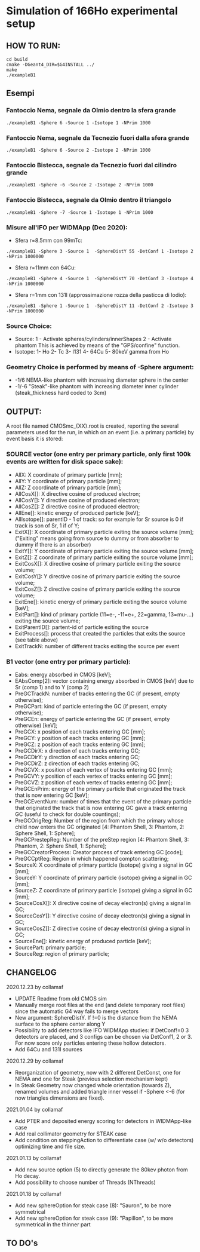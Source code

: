 # Simulation of 166Ho experimental setup

## HOW TO RUN:
```
cd build
cmake -DGeant4_DIR=$G4INSTALL ../
make
./exampleB1

```

## Esempi

### Fantoccio Nema, segnale da Olmio dentro la sfera grande
```
./exampleB1 -Sphere 6 -Source 1 -Isotope 1 -NPrim 1000
```

### Fantoccio Nema, segnale da Tecnezio fuori dalla sfera grande
```
./exampleB1 -Sphere 6 -Source 2 -Isotope 2 -NPrim 1000
```

### Fantoccio Bistecca, segnale da Tecnezio fuori dal cilindro grande
```
./exampleB1 -Sphere -6 -Source 2 -Isotope 2 -NPrim 1000
```

### Fantoccio Bistecca, segnale da Olmio dentro il triangolo
```
./exampleB1 -Sphere -7 -Source 1 -Isotope 1 -NPrim 1000
```

### Misure all'IFO per WIDMApp (Dec 2020):
- Sfera r=8.5mm con 99mTc:
```
./exampleB1 -Sphere 3 -Source 1  -SphereDistY 55 -DetConf 1 -Isotope 2 -NPrim 1000000
```

- Sfera r=11mm con 64Cu:
```
./exampleB1 -Sphere 4 -Source 1  -SphereDistY 70 -DetConf 3 -Isotope 4 -NPrim 1000000
```

- Sfera r=1mm con 131I (approssimazione rozza della pasticca di Iodio):
```
./exampleB1 -Sphere 1 -Source 1  -SphereDistY 11 -DetConf 2 -Isotope 3 -NPrim 1000000
```


### Source Choice:
- Source:
1 - Activate spheres/cylinders/innerShapes
2 - Activate phantom
This is achieved by means of the "GPS/confine" function.
- Isotope:
1- Ho
2- Tc
3- I131
4- 64Cu
5- 80keV gamma from Ho

### Geometry Choice is performed by means of -Sphere argument:
- -1/6 NEMA-like phantom with increasing diameter sphere in the center
- -1/-6 "Steak"-like phantom with increasing diameter inner cylinder (steak_thickness hard coded to 3cm)



## OUTPUT:
A root file named CMOSmc_{XX}.root is created, reporting the several parameters used for the run, in which on an event (i.e. a primary particle) by event basis it is stored:

### SOURCE vector (one entry per primary particle, only first 100k events are written for disk space sake):
- AllX: X coordinate of primary particle [mm];
- AllY: Y coordinate of primary particle [mm];
- AllZ: Z coordinate of primary particle [mm];
- AllCosX[]: X directive cosine of produced electron;
- AllCosY[]: Y directive cosine of produced electron;
- AllCosZ[]: Z directive cosine of produced electron;
- AllEne[]: kinetic energy of produced particle  [keV];
- AllIsotope[]: parentID - 1 of track: so for example for Sr source is 0 if track is son of Sr, 1 if of Y;
- ExitX[]: X coordinate of primary particle exiting the source volume [mm]; ("Exiting" means going from source to dummy or from absorber to dummy if there is an absorber)
- ExitY[]: Y coordinate of primary particle exiting the source volume [mm];
- ExitZ[]: Z coordinate of primary particle exiting the source volume [mm];
- ExitCosX[]: X directive cosine of primary particle exiting the source volume;
- ExitCosY[]: Y directive cosine of primary particle exiting the source volume;
- ExitCosZ[]: Z directive cosine of primary particle exiting the source volume;
- ExitEne[]: kinetic energy of primary particle exiting the source volume [keV];
- ExitPart[]: kind of primary particle (11=e-, -11=e+, 22=gamma, 13=mu-...) exiting the source volume;
- ExitParentID[]: partent-id of particle exiting the source
- ExitProcess[]: process that created the particles that exits the source (see table above)
- ExitTrackN: number of different tracks exiting the source per event

### B1 vector (one entry per primary particle):
- Eabs: energy absorbed in CMOS [keV];
- EAbsComp[2]: vector containing energy absorbed in CMOS [keV] due to Sr (comp 1) and to Y (comp 2)
- PreGCTrackN: number of tracks entering the GC (if present, empty otherwise);
- PreGCPart: kind of particle entering the GC (if present, empty otherwise);
- PreGCEn: energy of particle entering the GC (if present, empty otherwise) [keV];
- PreGCX: x position of each tracks entering GC [mm];
- PreGCY: y position of each tracks entering GC [mm];
- PreGCZ: z position of each tracks entering GC [mm];
- PreGCDirX: x direction of each tracks entering GC;
- PreGCDirY: y direction of each tracks entering GC;
- PreGCDirZ: z direction of each tracks entering GC;
- PreGCVX: x position of each vertex of tracks entering GC [mm];
- PreGCVY: y position of each vertex of tracks entering GC [mm];
- PreGCVZ: z position of each vertex of tracks entering GC [mm];
- PreGCEnPrim: energy of the primary particle that originated the track that is now entering GC [keV];
- PreGCEventNum: number of times that the event of the primary particle that originated the track that is now entering GC  gave a track entering GC (useful to check for double countings);
- PreGCOrigReg: Number of the region from which the primary whose child now enters the GC originated [4: Phantom Shell, 3: Phantom, 2: Sphere Shell, 1: Sphere];
- PreGCPrestepReg: Number of the preStep region [4: Phantom Shell, 3: Phantom, 2: Sphere Shell, 1: Sphere];
- PreGCCreatorProcess: Creator process of track entering GC [code];
- PreGCCptReg: Region in which happened compton scattering;
- SourceX: X coordinate of primary particle (isotope) giving a signal in GC [mm];
- SourceY: Y coordinate of primary particle (isotope) giving a signal in GC [mm];
- SourceZ: Z coordinate of primary particle (isotope) giving a signal in GC [mm];
- SourceCosX[]: X directive cosine of decay electron(s) giving a signal in GC;
- SourceCosY[]: Y directive cosine of  decay electron(s) giving a signal in GC;
- SourceCosZ[]: Z directive cosine of decay electron(s) giving a signal in GC;
- SourceEne[]: kinetic energy of produced particle  [keV];
- SourcePart: primary particle;
- SourceReg: region of primary particle;


## CHANGELOG
2020.12.23 by collamaf
- UPDATE Readme from old CMOS sim
- Manually merge root files at the end (and delete temporary root files) since the automatic G4 way fails to merge vectors
- New argument: SphereDistY. If !=0 is the distance from the NEMA surface to the sphere center along Y
- Possibility to add detectors like IFO WIDMApp studies: if DetConf!=0 3 detectors are placed, and 3 configs can be chosen via DetConf1, 2 or 3. For now score only particles entering these hollow detectors.
- Add 64Cu and 131I sources

2020.12.29 by collamaf
- Reorganization of geometry, now with 2 different DetConst, one for NEMA and one for Steak (previous selection mechanism kept)
- In Steak Geometry now changed whole orientation (towards Z), renamed volumes and added triangle inner vessel if -Sphere <-6 (for now triangles dimensions are fixed).

2021.01.04 by collamaf
- Add PTER and deposited energy scoring for detectors in WIDMApp-like case
- Add real collimator geometry for STEAK case
- Add condition on steppingAction to differentiate case (w/ w/o detectors) optimizing time and file size.

2021.01.13 by collamaf
- Add new source option (5) to directly generate the 80kev photon from Ho decay.
- Add possibility to choose number of Threads (NThreads)

2021.01.18 by collamaf
- Add new sphereOption for steak case (8): "Sauron", to be more symmetrical
- Add new sphereOption for steak case (9): "Papillon", to be more symmetrical in the thinner part

## TO DO's


